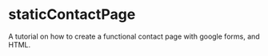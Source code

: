 # staticContactPage
A tutorial on how to create a functional contact page with google forms, and HTML.
